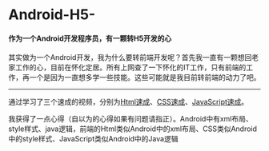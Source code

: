 # Android-H5-
#### 作为一个Android开发程序员，有一颗转H5开发的心
其实做为一个Android开发，我为什么要转前端开发呢？首先我一直有一颗想回老家工作的心，目前在怀化定居。所有上网查了一下怀化的IT工作，只有前端的工作，再一个是因为一直想多学一些技能。这些可能就是我目前转前端的动力了吧。

***

通过学习了三个速成的视频，分别为[Html速成](https://www.youtube.com/watch?v=nNFF_sib0Jc&t=7s)、[CSS速成](https://www.youtube.com/watch?v=laEqXy9cjs0)、[JavaScript速成](https://www.youtube.com/watch?v=hWmri8PbZUc&t=4041s)。

我获得了一点心得（自以为的心得如果有问题请指正）。Android中有xml布局、style样式、java逻辑，前端的Html类似Android中的xml布局、CSS类似Android中的style样式、JavaScript类似Android中的Java逻辑
